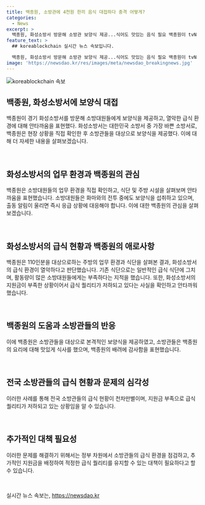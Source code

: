 ```yaml
---
title: 백종원, 소방관에 4천원 한끼 음식 대접하다 충격 어떻게?
categories:
  - News
excerpt: >
  백종원, 화성소방서 방문해 소방관 보양식 제공...식어도 맛있는 음식 필요 백종원이 tvN 백패커2에서 경기 화성소방서를 방문해 25kg의 진압복을 입은 소방관들에게 보양식을 대접했다. 소방관들은 화재 출동 후에도 연장 알림음이 울리면 식사 중이더라도 즉시 출동해야 하는 상황이어서 언제든지 맛있는 음식이 필요하다고 했다. 백종원은 화성소방서의 식단과 주방 시설을 검토한 뒤, 장어구이, 들깨 삼계탕, 파김치, 인삼을 넣은 약밥으로 소방관들을 대접했다. 최근 소방관들의 급식의 질에 대한 문제도 정부에 해결을 요청했다.
feature_text: >
  ## koreablockchain 실시간 뉴스 속보입니다.

  백종원, 화성소방서 방문해 소방관 보양식 제공...식어도 맛있는 음식 필요 백종원이 tvN 백패커2에서 경기 화성소방서를 방문해 25kg의 진압복을 입은 소방관들에게 보양식을 대접했다. 소방관들은 화재 출동 후에도 연장 알림음이 울리면 식사 중이더라도 즉시 출동해야 하는 상황이어서 언제든지 맛있는 음식이 필요하다고 했다. 백종원은 화성소방서의 식단과 주방 시설을 검토한 뒤, 장어구이, 들깨 삼계탕, 파김치, 인삼을 넣은 약밥으로 소방관들을 대접했다. 최근 소방관들의 급식의 질에 대한 문제도 정부에 해결을 요청했다.
image: 'https://newsdao.kr/res/images/meta/newsdao_breakingnews.jpg'
---
```


<p><img src="https://newsdao.kr/res/images/meta/newsdao_breakingnews.jpg" alt="koreablockchain 속보" /></p>

<h2 data-ke-size="size26">백종원, 화성소방서에 보양식 대접</h2>

<p>백종원이 경기 화성소방서를 방문해 소방대원들에게 보양식을 제공하고, 열악한 급식 환경에 대해 안타까움을 표현했다. 화성소방서는 대한민국 소방서 중 가장 바쁜 소방서로, 백종원은 현장 상황을 직접 확인한 후 소방관들을 대상으로 보양식을 제공했다. 이에 대해 더 자세한 내용을 살펴보겠습니다.</p>

<p data-ke-size="size16">&nbsp;</p>

<h2 data-ke-size="size26">화성소방서의 업무 환경과 백종원의 관심</h2>

<p>백종원은 소방대원들의 업무 환경을 직접 확인하고, 식단 및 주방 시설을 살펴보며 안타까움을 표현했습니다. 소방대원들은 화마와의 전투 중에도 보양식을 섭취하고 있으며, 출동 알림이 울리면 즉시 응급 상황에 대응해야 합니다. 이에 대한 백종원의 관심을 살펴보겠습니다.</p>

<p data-ke-size="size16">&nbsp;</p>

<h2 data-ke-size="size26">화성소방서의 급식 현황과 백종원의 애로사항</h2>

<p>백종원은 110인분을 대상으로하는 주방의 업무 환경과 식단을 살펴본 결과, 화성소방서의 급식 환경이 열악하다고 판단했습니다. 기존 식단으로는 일반적인 급식 식단에 그치며, 활동량이 많은 소방대원들에게는 부족하다는 지적을 했습니다. 또한, 화성소방서의 지원금이 부족한 상황이어서 급식 퀄리티가 저하되고 있다는 사실을 확인하고 안타까워했습니다.</p>

<p data-ke-size="size16">&nbsp;</p>

<h2 data-ke-size="size26">백종원의 도움과 소방관들의 반응</h2>

<p>이에 백종원은 소방관들을 대상으로 본격적인 보양식을 제공하였고, 소방관들은 백종원의 요리에 대해 맛있게 식사를 했으며, 백종원의 배려에 감사함을 표현했습니다.</p>

<p data-ke-size="size16">&nbsp;</p>

<h2 data-ke-size="size26">전국 소방관들의 급식 현황과 문제의 심각성</h2>

<p>이러한 사례를 통해 전국 소방관들의 급식 현황이 천차만별이며, 지원금 부족으로 급식 퀄리티가 저하되고 있는 상황임을 알 수 있습니다.</p>

<p data-ke-size="size16">&nbsp;</p>

<h2 data-ke-size="size26">추가적인 대책 필요성</h2>

<p>이러한 문제를 해결하기 위해서는 정부 차원에서 소방관들의 급식 환경을 점검하고, 추가적인 지원금을 배정하여 적정한 급식 퀄리티를 유지할 수 있는 대책이 필요하다고 할 수 있습니다.</p>

<p data-ke-size="size16">&nbsp;</p>
실시간 뉴스 속보는, <a href="https://newsdao.kr" rel="dofollow">https://newsdao.kr</a>


